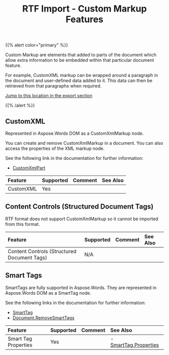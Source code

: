 ﻿---
title: RTF Import - Custom Markup Features
second_title: Aspose.Words for .NET
articleTitle: Custom Markup Features Supported on Rich Text Import
linktitle: Custom Markup Features Supported on Rich Text Import
description: "Import RTF document using custom markup load options in C#."
type: docs
weight: 20
url: /net/custom-markup-features-supported-on-rich-text-import/
---

{{% alert color="primary" %}}

Custom Markup are elements that added to parts of the document which allow extra information to be embedded within that particular document feature.

For example, CustomXML markup can be wrapped around a paragraph in the document and user-defined data added to it. This data can then be retrieved from that paragraphs when required.

[Jump to this location in the export section](/words/net/custom-markup-features-supported-on-rich-text-export/)

{{% /alert %}}

## CustomXML

Represented in Aspose.Words DOM as a CustomXmlMarkup node.

You can create and remove CustomXmlMarkup in a document. You can also access the properties of the XML markup node.

See the following link in the documentation for further information:

- [CustomXmlPart](https://reference.aspose.com/words/net/aspose.words.markup/customxmlpart)

|**Feature**|**Supported**|**Comment**|**See Also**|
| :- | :- | :- | :- |
|CustomXML |Yes | | |

## Content Controls (Structured Document Tags)

RTF format does not support CustomXmlMarkup so it cannot be imported from this format.

|**Feature**|**Supported**|**Comment**|**See Also**|
| :- | :- | :- | :- |
|Content Controls (Structured Document Tags) |N/A | | |

## Smart Tags

SmartTags are fully supported in Aspose.Words. They are represented in Aspose.Words DOM as a SmartTag node.

See the following links in the documentation for further information:

- [SmartTag](https://reference.aspose.com/words/net/aspose.words.markup/smarttag)
- [Document.RemoveSmartTags](https://reference.aspose.com/words/net/aspose.words/compositenode/methods/removesmarttags)

|**Feature**|**Supported**|**Comment**|**See Also**|
| :- | :- | :- | :- |
|Smart Tag Properties |Yes | |- [SmartTag.Properties](https://reference.aspose.com/words/net/aspose.words.markup/smarttag/properties/properties)|
